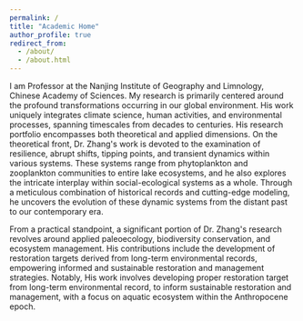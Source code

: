 ```yaml
---
permalink: /
title: "Academic Home"
author_profile: true
redirect_from: 
  - /about/
  - /about.html
---
```


I am Professor at the Nanjing Institute of Geography and Limnology, Chinese Academy of Sciences. My research is primarily centered around the profound transformations occurring in our global environment. His work uniquely integrates climate science, human activities, and environmental processes, spanning timescales from decades to centuries. His research portfolio encompasses both theoretical and applied dimensions. On the theoretical front, Dr. Zhang's work is devoted to the examination of resilience, abrupt shifts, tipping points, and transient dynamics within various systems. These systems range from phytoplankton and zooplankton communities to entire lake ecosystems, and he also explores the intricate interplay within social-ecological systems as a whole. Through a meticulous combination of historical records and cutting-edge modeling, he uncovers the evolution of these dynamic systems from the distant past to our contemporary era.

From a practical standpoint, a significant portion of Dr. Zhang's research revolves around applied paleoecology, biodiversity conservation, and ecosystem management. His contributions include the development of restoration targets derived from long-term environmental records, empowering informed and sustainable restoration and management strategies. Notably, His work involves developing proper restoration target from long-term environmental record, to inform sustainable restoration and management, with a focus on aquatic ecosystem within the Anthropocene epoch. 




